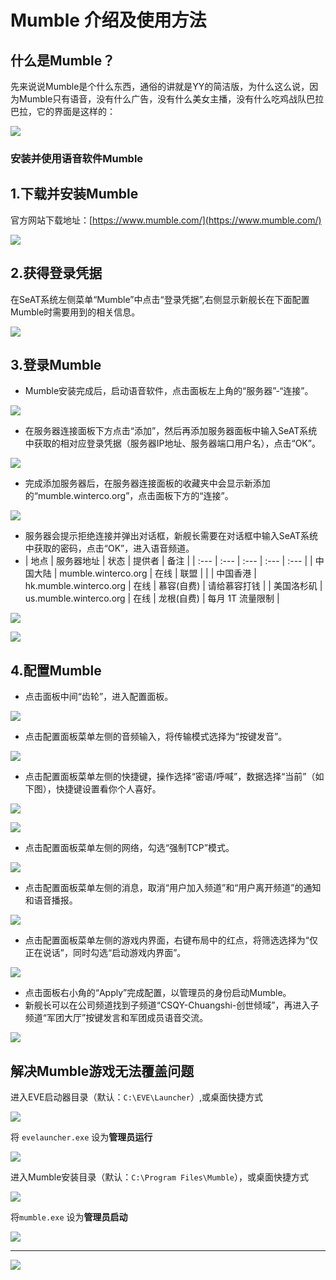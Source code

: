 # Mumble 介绍及使用方法

## 什么是Mumble？

先来说说Mumble是个什么东西，通俗的讲就是YY的简洁版，为什么这么说，因为Mumble只有语音，没有什么广告，没有什么美女主播，没有什么吃鸡战队巴拉巴拉，它的界面是这样的：

![](../../.gitbook/assets/tim-jie-tu-20191202211031.jpg)

### 

### 安装并使用语音软件Mumble

## 1.下载并安装Mumble

 官方网站下载地址：[https://www.mumble.com/](https://www.mumble.com/) 

![](../../.gitbook/assets/1583816291100-daf595d07e7daa35.png)

## 2.获得登录凭据

 在SeAT系统左侧菜单“Mumble”中点击“登录凭据”,右侧显示新舰长在下面配置Mumble时需要用到的相关信息。

![](../../.gitbook/assets/1583816291107-242e5c9764220f6b.png)

## 3.登录Mumble

* Mumble安装完成后，启动语音软件，点击面板左上角的“服务器”-“连接”。

![](../../.gitbook/assets/1583816291112-efc01c865c58d54f.png)

* 在服务器连接面板下方点击“添加”，然后再添加服务器面板中输入SeAT系统中获取的相对应登录凭据（服务器IP地址、服务器端口用户名），点击“OK”。

![](../../.gitbook/assets/1583816291113-2eecb67ccb85044b.png)

* 完成添加服务器后，在服务器连接面板的收藏夹中会显示新添加的“mumble.winterco.org”，点击面板下方的“连接”。

![](../../.gitbook/assets/1583816291113-42f25c06176c6002.png)

*  服务器会提示拒绝连接并弹出对话框，新舰长需要在对话框中输入SeAT系统中获取的密码，点击“OK”，进入语音频道。
*   | 地点 | 服务器地址 | 状态 | 提供者 | 备注 |
  | :--- | :--- | :--- | :--- | :--- |
  | 中国大陆 | mumble.winterco.org | 在线 | 联盟 |  |
  | 中国香港 | hk.mumble.winterco.org | 在线 | 慕容\(自费\) | 请给慕容打钱 |
  | 美国洛杉矶 | us.mumble.winterco.org | 在线 | 龙根\(自费\) | 每月 1T 流量限制 |

![](../../.gitbook/assets/1583816291114-c314427178cbb2d0.png)

![](../../.gitbook/assets/1583816291114-a60f83a6de410e6b.png)

## 4.配置Mumble

* 点击面板中间“齿轮”，进入配置面板。

![](../../.gitbook/assets/1583816291117-432a2e25e13b2302.png)

* 点击配置面板菜单左侧的音频输入，将传输模式选择为“按键发音”。

![](../../.gitbook/assets/1583816291117-d43dde0701d1e6cb.png)

* 点击配置面板菜单左侧的快捷键，操作选择“密语/呼喊”，数据选择“当前”（如下图），快捷键设置看你个人喜好。

![](../../.gitbook/assets/1586594985903-057729146ba23c35.png)

![](../../.gitbook/assets/1583816291117-e3049a83e768ec14.png)

* 点击配置面板菜单左侧的网络，勾选“强制TCP”模式。

![](../../.gitbook/assets/1583816291118-e13676c4e509e258.png)

* 点击配置面板菜单左侧的消息，取消“用户加入频道”和“用户离开频道”的通知和语音播报。

![](../../.gitbook/assets/1583816291119-77784fa51f62858c.png)

* 点击配置面板菜单左侧的游戏内界面，右键布局中的红点，将筛选选择为“仅正在说话”，同时勾选“启动游戏内界面”。

![](../../.gitbook/assets/1583816291120-1674fbc4d0c2e26e.png)

* 点击面板右小角的“Apply”完成配置，以管理员的身份启动Mumble。
* 新舰长可以在公司频道找到子频道“CSQY-Chuangshi-创世倾域”，再进入子频道“军团大厅”按键发言和军团成员语音交流。

![](../../.gitbook/assets/1583816291120-5b61f99fb72bd382.png)

## 解决Mumble游戏无法覆盖问题

进入EVE启动器目录（默认：`C:\EVE\Launcher`）,或桌面快捷方式

![](../../.gitbook/assets/snipaste_2020-07-20_10-14-16.png)

将 `evelauncher.exe` 设为**管理员运行**

![](../../.gitbook/assets/snipaste_2020-07-20_10-05-21.png)

进入Mumble安装目录（默认：`C:\Program Files\Mumble`），或桌面快捷方式

![](../../.gitbook/assets/snipaste_2020-07-20_10-17-43.png)

将`mumble.exe` 设为**管理员启动**

![](../../.gitbook/assets/snipaste_2020-07-20_10-19-02.png)

-----------------------------------------------------------------------------------------------------------------------------------

![](../../.gitbook/assets/1586591749063-9e55efbc26f90bca.png)





